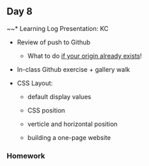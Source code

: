 ## Day 8

~~* Learning Log Presentation: KC

* Review of push to Github

    * What to do [if your origin already exists](https://help.github.com/en/articles/removing-a-remote)!
    
* In-class Github exercise + gallery walk

* CSS Layout: 

    * default display values
    
    * CSS position
    
    * verticle and horizontal position
    
    * building a one-page website
    
### Homework

